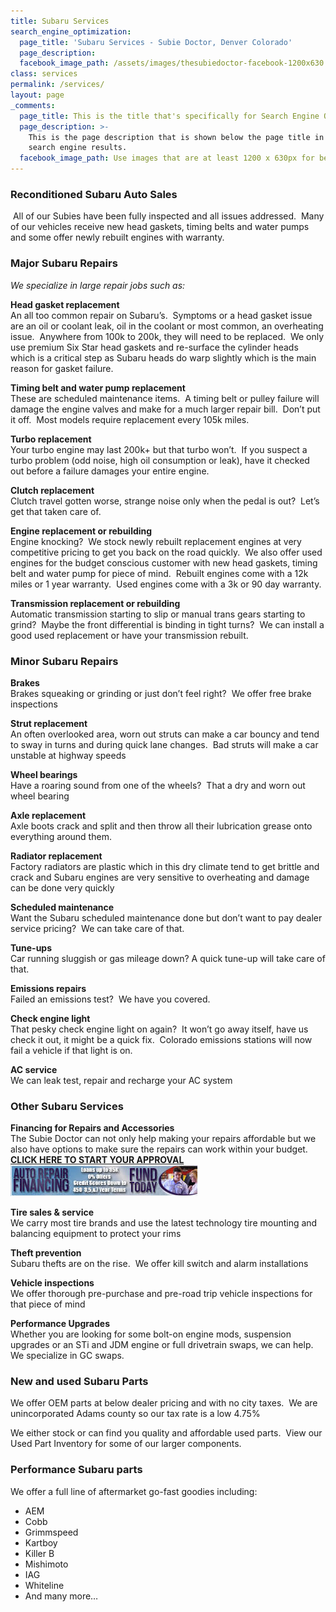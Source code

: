 ```yaml
---
title: Subaru Services
search_engine_optimization:
  page_title: 'Subaru Services - Subie Doctor, Denver Colorado'
  page_description:
  facebook_image_path: /assets/images/thesubiedoctor-facebook-1200x630.png
class: services
permalink: /services/
layout: page
_comments:
  page_title: This is the title that's specifically for Search Engine Optimization.
  page_description: >-
    This is the page description that is shown below the page title in the
    search engine results.
  facebook_image_path: Use images that are at least 1200 x 630px for best results or a minimum of at least 600 x 315px. 
---
```


### Reconditioned Subaru Auto Sales

&nbsp;All of our Subies have been fully inspected and all issues addressed. &nbsp;Many of our vehicles receive new head gaskets, timing belts and water pumps and some offer newly rebuilt engines with warranty.

### Major Subaru Repairs

*We specialize in large repair jobs such as:*

**Head gasket replacement**<br>An all too common repair on Subaru’s. &nbsp;Symptoms or a head gasket issue are an oil or coolant leak, oil in the coolant or most common, an overheating issue. &nbsp;Anywhere from 100k to 200k, they will need to be replaced. &nbsp;We only use premium Six Star head gaskets and re-surface the cylinder heads which is a critical step as Subaru heads do warp slightly which is the main reason for gasket failure.

**Timing belt and water pump replacement**<br>These are scheduled maintenance items. &nbsp;A timing belt or pulley failure will damage the engine valves and make for a much larger repair bill. &nbsp;Don’t put it off. &nbsp;Most models require replacement every 105k miles.

**Turbo replacement**<br>Your turbo engine may last 200k+ but that turbo won’t. &nbsp;If you suspect a turbo problem (odd noise, high oil consumption or leak), have it checked out before a failure damages your entire engine.

**Clutch replacement**<br>Clutch travel gotten worse, strange noise only when the pedal is out? &nbsp;Let’s get that taken care of.

**Engine replacement or rebuilding**<br>Engine knocking? &nbsp;We stock newly rebuilt replacement engines at very competitive pricing to get you back on the road quickly. &nbsp;We also offer used engines for the budget conscious customer with new head gaskets, timing belt and water pump for piece of mind. &nbsp;Rebuilt engines come with a 12k miles or 1 year warranty. &nbsp;Used engines come with a 3k or 90 day warranty.

**Transmission replacement or rebuilding**<br>Automatic transmission starting to slip or manual trans gears starting to grind? &nbsp;Maybe the front differential is binding in tight turns? &nbsp;We can install a good used replacement or have your transmission rebuilt.

### Minor Subaru Repairs

**Brakes**<br>Brakes squeaking or grinding or just don’t feel right? &nbsp;We offer free brake inspections

**Strut replacement**<br>An often overlooked area, worn out struts can make a car bouncy and tend to sway in turns and during quick lane changes. &nbsp;Bad struts will make a car unstable at highway speeds

**Wheel bearings**<br>Have a roaring sound from one of the wheels? &nbsp;That a dry and worn out wheel bearing

**Axle replacement**<br>Axle boots crack and split and then throw all their lubrication grease onto everything around them.

**Radiator replacement**<br>Factory radiators are plastic which in this dry climate tend to get brittle and crack and Subaru engines are very sensitive to overheating and damage can be done very quickly

**Scheduled maintenance**<br>Want the Subaru scheduled maintenance done but don’t want to pay dealer service pricing? &nbsp;We can take care of that.

**Tune-ups**<br>Car running sluggish or gas mileage down? A quick tune-up will take care of that.

**Emissions repairs**<br>Failed an emissions test? &nbsp;We have you covered.

**Check engine light**<br>That pesky check engine light on again? &nbsp;It won’t go away itself, have us check it out, it might be a quick fix. &nbsp;Colorado emissions stations will now fail a vehicle if that light is on.

**AC service**<br>We can leak test, repair and recharge your AC system

### Other Subaru Services

**Financing for Repairs and Accessories**<br>The Subie Doctor can not only help making your repairs affordable but we also have options to make sure the repairs can work within your budget.&nbsp;<br>[**CLICK HERE TO START YOUR APPROVAL**](__notset__)<br>[![](/assets/images/thesubiedoctor-repairfinance2-2.jpg)](__notset__)

**Tire sales & service**<br>We carry most tire brands and use the latest technology tire mounting and balancing equipment to protect your rims

**Theft prevention**<br>Subaru thefts are on the rise. &nbsp;We offer kill switch and alarm installations

**Vehicle inspections**<br>We offer thorough pre-purchase and pre-road trip vehicle inspections for that piece of mind

**Performance Upgrades**<br>Whether you are looking for some bolt-on engine mods, suspension upgrades or an STi and JDM engine or full drivetrain swaps, we can help. We specialize in GC swaps.

### New and used Subaru Parts

We offer OEM parts at below dealer pricing and with no city taxes. &nbsp;We are unincorporated Adams county so our tax rate is a low 4.75%

We either stock or can find you quality and affordable used parts. &nbsp;View our Used Part Inventory for some of our larger components.

### Performance Subaru parts

We offer a full line of aftermarket go-fast goodies including:

* AEM
* Cobb
* Grimmspeed
* Kartboy
* Killer B
* Mishimoto
* IAG
* Whiteline
* And many more…